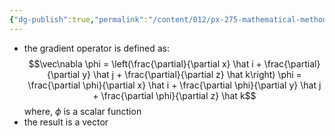 ```yaml
---
{"dg-publish":true,"permalink":"/content/012/px-275-mathematical-methods/term-1/c-vector-calculus/px-275-c1a-gradient-or-gra/","noteIcon":"1","created":"2025-08-27T13:14:15.936+01:00","updated":"2024-11-26T18:21:14.000+00:00"}
---
```


- the gradient operator is defined as:
$$\vec\nabla \phi = \left(\frac{\partial}{\partial x} \hat i + \frac{\partial}{\partial y} \hat j + \frac{\partial}{\partial z} \hat k\right) \phi = \frac{\partial \phi}{\partial x} \hat i + \frac{\partial \phi}{\partial y} \hat j + \frac{\partial \phi}{\partial z} \hat k$$
	where, $\phi$ is a scalar function
- the result is a vector